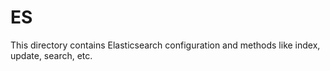 # ES

This directory contains Elasticsearch configuration and methods like index, update, search, etc.
